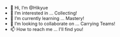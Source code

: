 - 👋 Hi, I’m @Hikyue
- 👀 I’m interested in ... Collecting!
- 🌱 I’m currently learning ... Mastery!
- 💞️ I’m looking to collaborate on ... Carrying Teams!
- 📫 How to reach me ... I'll find you!

<!---
Hikyue/Hikyue is a ✨ special ✨ repository because its `README.md` (this file) appears on your GitHub profile.
You can click the Preview link to take a look at your changes.
--->
